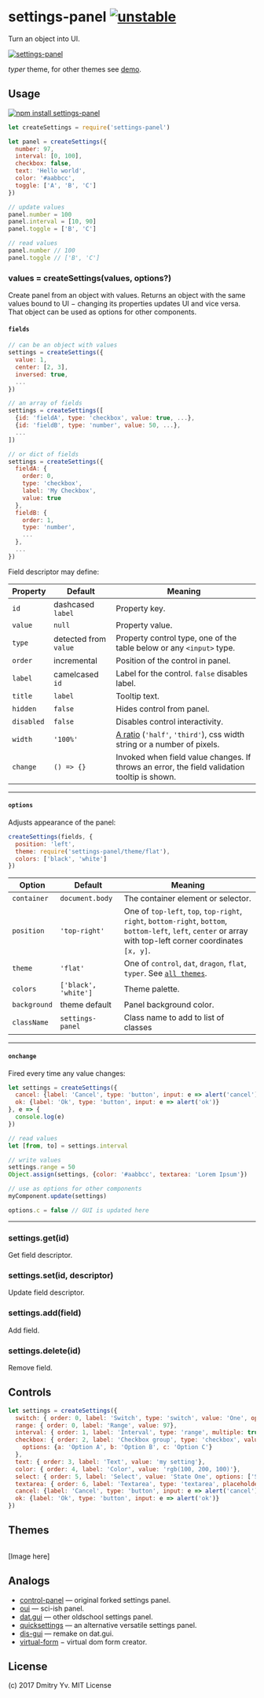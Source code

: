 # settings-panel [![unstable](https://img.shields.io/badge/stability-unstable-green.svg)](http://github.com/badges/stability-badges)

Turn an object into UI.

<!-- TODO: really simple tiny cute image here -->
[![settings-panel](https://raw.githubusercontent.com/dfcreative/settings-panel/gh-pages/images/preview.png "settings-panel")](http://dfcreative.github.io/settings-panel/)

_typer_ theme, for other themes see [demo](http://dfcreative.github.io/settings-panel/).

## Usage

[![npm install settings-panel](https://nodei.co/npm/settings-panel.png?mini=true)](https://npmjs.org/package/settings-panel/)

```js
let createSettings = require('settings-panel')

let panel = createSettings({
  number: 97,
  interval: [0, 100],
  checkbox: false,
  text: 'Hello world',
  color: '#aabbcc',
  toggle: ['A', 'B', 'C']
})

// update values
panel.number = 100
panel.interval = [10, 90]
panel.toggle = ['B', 'C']

// read values
panel.number // 100
panel.toggle // ['B', 'C']
```

### values = createSettings(values, options?)

Create panel from an object with values. Returns an object with the same values bound to UI − changing its properties updates UI and vice versa. That object can be used as options for other components.

#### `fields`

```js
// can be an object with values
settings = createSettings({
  value: 1,
  center: [2, 3],
  inversed: true,
  ...
})

// an array of fields
settings = createSettings([
  {id: 'fieldA', type: 'checkbox', value: true, ...},
  {id: 'fieldB', type: 'number', value: 50, ...},
  ...
])

// or dict of fields
settings = createSettings({
  fieldA: {
    order: 0,
    type: 'checkbox',
    label: 'My Checkbox',
    value: true
  },
  fieldB: {
    order: 1,
    type: 'number',
    ...
  },
  ...
})
```

Field descriptor may define:

Property | Default | Meaning
---|---|---
`id` | dashcased `label` | Property key.
`value` | `null` | Property value.
`type` | detected from `value` | Property control type, one of the table below or any `<input>` type.
`order` | incremental | Position of the control in panel.
`label` | camelcased `id` | Label for the control. `false` disables label.
`title` | `label` | Tooltip text.
`hidden` | `false` | Hides control from panel.
`disabled` | `false` | Disables control interactivity.
`width` | `'100%'` | [A ratio](https://npmjs.org/package/parse-fraction) (`'half'`, `'third'`), css width string or a number of pixels.
`change` | `() => {}` | Invoked when field value changes. If throws an error, the field validation tooltip is shown.

<!--
Field type specific properties:

Property | Default | Meaning
`min`, `max` | `0..100` | Numeric controls range.
`step`, `steps` | `1` | Numeric control step or stops.
`multi` | detected from `value` | Makes range an interval and select a multiselect.
`format` | `'hex'` | Defines color field format
`options` | `[]` | Choice control options, either an array `['Label1', 'Label2', ...]` or an object `{Label1: value1, Label2: value2}`.
`placeholder` | `null` | Textual controls placeholder.
-->

---

#### `options`

Adjusts appearance of the panel:

```js
createSettings(fields, {
  position: 'left',
  theme: require('settings-panel/theme/flat'),
  colors: ['black', 'white']
})
```

Option | Default | Meaning
---|---|---
`container` | `document.body` | The container element or selector.
`position` | `'top-right'` | One of `top-left`, `top`, `top-right`, `right`, `bottom-right`, `bottom`, `bottom-left`, `left`, `center` or array with top-left corner coordinates `[x, y]`.
`theme` | `'flat'` | One of `control`, `dat`, `dragon`, `flat`, `typer`. See [`all themes`](https://github.com/dfcreative/settings-panel/tree/master/theme).
`colors` | `['black', 'white']` | Theme palette.
`background` | theme default | Panel background color.
`className` | `settings-panel` | Class name to add to list of classes

---

#### `onchange`

Fired every time any value changes:

```js
let settings = createSettings({
  cancel: {label: 'Cancel', type: 'button', input: e => alert('cancel')},
  ok: {label: 'Ok', type: 'button', input: e => alert('ok')}
}, e => {
  console.log(e)
})

// read values
let [from, to] = settings.interval

// write values
settings.range = 50
Object.assign(settings, {color: '#aabbcc', textarea: 'Lorem Ipsum'})

// use as options for other components
myComponent.update(settings)

options.c = false // GUI is updated here
```

---

### settings.get(id)

Get field descriptor.

### settings.set(id, descriptor)

Update field descriptor.

### settings.add(field)

Add field.

### settings.delete(id)

Remove field.


## Controls

```js
let settings = createSettings({
  switch: { order: 0, label: 'Switch', type: 'switch', value: 'One', options: ['One', 'Two', 'Three']},
  range: { order: 0, label: 'Range', value: 97},
  interval: { order: 1, label: 'Interval', type: 'range', multiple: true, value: [33, 77]},
  checkbox: { order: 2, label: 'Checkbox group', type: 'checkbox', value: ['b', 'c'],
    options: {a: 'Option A', b: 'Option B', c: 'Option C'}
  },
  text: { order: 3, label: 'Text', value: 'my setting'},
  color: { order: 4, label: 'Color', value: 'rgb(100, 200, 100)'},
  select: { order: 5, label: 'Select', value: 'State One', options: ['State One', 'State Two', 'State Three']},
  textarea: { order: 6, label: 'Textarea', type: 'textarea', placeholder: 'long text...'},
  cancel: {label: 'Cancel', type: 'button', input: e => alert('cancel')},
  ok: {label: 'Ok', type: 'button', input: e => alert('ok')}
})
```

## Themes

```js
```

[Image here]

<!--
`title`, `header` |
`range`, `interval` |
`checkbox` |
`color` |
`select` |
`switch` |
`textarea` |
`text` |
`number` | -->
<!-- `canvas` | -->
<!-- `pad` | -->
<!-- `angle` | -->
<!-- `toggle` | -->
<!-- `gradient` | -->
<!-- `palette` | -->
<!-- `taglist` | -->
<!-- `file` | -->
<!-- `date` | -->
<!-- `time` | -->
<!-- `vec2`, `vec3`, `vec4` | -->
<!-- `volume` | -->
<!-- `log` | Logs output -->
<!-- `unit` | -->
<!-- `font` | -->
<!-- `ratio` | -->
<!-- `mic` | -->




## Analogs

* [control-panel](https://github.com/freeman-lab/control-panel) — original forked settings panel.
* [oui](https://github.com/wearekuva/oui) — sci-ish panel.
* [dat.gui](https://github.com/dataarts/dat.gui) — other oldschool settings panel.
* [quicksettings](https://github.com/bit101/quicksettings) — an alternative versatile settings panel.
* [dis-gui](https://github.com/wwwtyro/dis-gui) — remake on dat.gui.
* [virtual-form](https://github.com/yoshuawuyts/virtual-form) − virtual dom form creator.

## License

(c) 2017 Dmitry Yv. MIT License

